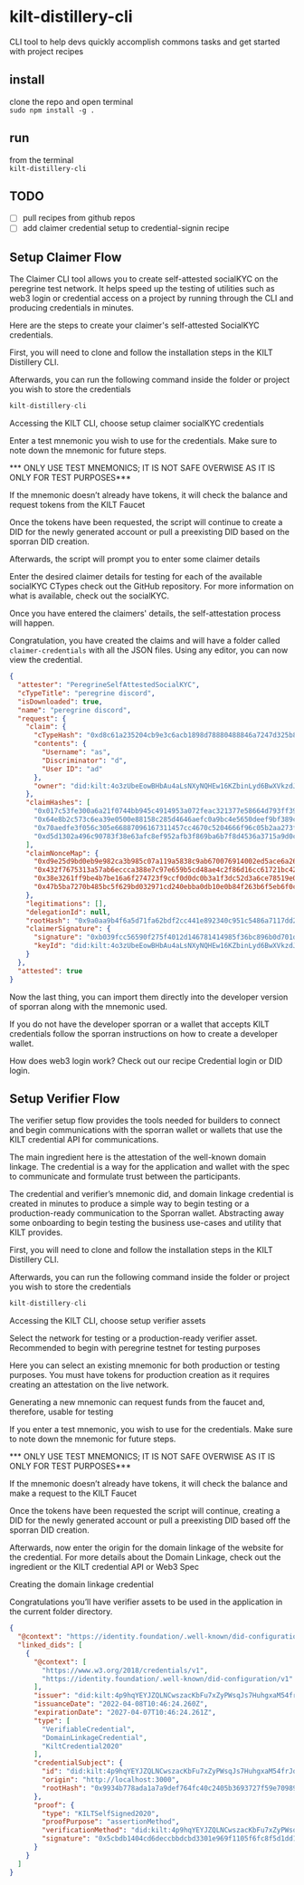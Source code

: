 # kilt-distillery-cli
CLI tool to help devs quickly accomplish commons tasks and get started with project recipes

## install
clone the repo and open terminal  
`sudo npm install -g .`  

## run
from the terminal  
`kilt-distillery-cli`  

## TODO
- [ ] pull recipes from github repos
- [ ] add claimer credential setup to credential-signin recipe
## Setup Claimer Flow

The Claimer CLI tool allows you to create self-attested socialKYC on the peregrine test network. It helps speed up the testing of utilities such as web3 login or credential access on a project by running through the CLI and producing credentials in minutes.

Here are the steps to create your claimer's self-attested SocialKYC credentials.

First, you will need to clone and follow the installation steps in the KILT Distillery CLI. 

Afterwards, you can run the following command inside the folder or project you wish to store the credentials

```js
kilt-distillery-cli
```

Accessing the KILT CLI, choose setup claimer socialKYC credentials

[](./public/img/selectClaimerAction.png)

Enter a test mnemonic you wish to use for the credentials. Make sure to note down the mnemonic for future steps.

 *** ONLY USE TEST MNEMONICS; IT IS NOT SAFE OVERWISE AS IT IS ONLY FOR TEST PURPOSES***

If the mnemonic doesn’t already have tokens, it will check the balance and request tokens from the KILT Faucet

[](./public/img/requestingFunds.png)

Once the tokens have been requested, the script will continue to create a DID for the newly generated account or pull a preexisting DID based on the sporran DID creation.

Afterwards, the script will prompt you to enter some claimer details

[](./public/img/enteringClaimerDetails.png)

Enter the desired claimer details for testing for each of the available socialKYC CTypes check out the GitHub repository. For more information on what is available, check out the socialKYC. 

Once you have entered the claimers' details, the self-attestation process will happen.

[](./public/img/claimerSelfAttesting.png)

Congratulation, you have created the claims and will have a folder called `claimer-credentials` with all the JSON files. Using any editor, you can now view the credential.

```JSON
{
  "attester": "PeregrineSelfAttestedSocialKYC",
  "cTypeTitle": "peregrine discord",
  "isDownloaded": true,
  "name": "peregrine discord",
  "request": {
    "claim": {
      "cTypeHash": "0xd8c61a235204cb9e3c6acb1898d78880488846a7247d325b833243b46d923abe",
      "contents": {
        "Username": "as",
        "Discriminator": "d",
        "User ID": "ad"
      },
      "owner": "did:kilt:4o3zUbeEowBHbAu4aLsNXyNQHEw16KZbinLyd6BwXVkzdJKn"
    },
    "claimHashes": [
      "0x017c53fe300a6a21f0744bb945c4914953a072feac321377e58664d793ff397c",
      "0x64e8b2c573c6ea39e0500e88158c285d4646aefc0a9bc4e5650deef9bf389c50",
      "0x70aedfe3f056c305e66887096167311457cc4670c5204666f96c05b2aa273f71",
      "0xd5d1302a496c90783f38e63afc8ef952afb3f869ba6b7f8d4536a3715a9d0c38"
    ],
    "claimNonceMap": {
      "0xd9e25d9bd0eb9e982ca3b985c07a119a5838c9ab670076914002ed5ace6a2604": "f7b9ab2a-4d09-4dae-8c25-214d68574d13",
      "0x432f7675313a57ab6eccca388e7c97e659b5cd48ae4c2f86d16cc61721bc426a": "e2059d2e-5c8b-42e5-be61-d4809c027bac",
      "0x38e3261ff9be4b7be16a6f274723f9ccf0d0dc0b3a1f3dc52d3a6ce78519e0a2": "11892da5-f1e5-4652-a76e-5f7d0b8058ae",
      "0x47b5ba7270b485bc5f629bd032971cd240ebba0db10e0b84f263b6f5eb6f0ce5": "bd227dc4-1d82-4ab7-b1ca-6ae75b986f88"
    },
    "legitimations": [],
    "delegationId": null,
    "rootHash": "0x9a0aa9b4f6a5d71fa62bdf2cc441e892340c951c5486a7117dd2dd1245caa3cc",
    "claimerSignature": {
      "signature": "0xb039fcc56590f275f4012d146781414985f36bc896b0d701d1acff9503db3f5dc937e9f9f2c81256995937ada7f99c0db44c85249006dabe01b6dad2e9da8e88",
      "keyId": "did:kilt:4o3zUbeEowBHbAu4aLsNXyNQHEw16KZbinLyd6BwXVkzdJKn#0x5e7ea14081452641c4970081552f774d4b2495ce918ddc0e35fd50735e5d7e1c"
    }
  },
  "attested": true
}
```

Now the last thing, you can import them directly into the developer version of sporran along with the mnemonic used.

If you do not have the developer sporran or a wallet that accepts KILT credentials follow the sporran instructions on how to create a developer wallet. 

How does web3 login work? Check out our recipe Credential login or DID login.

## Setup Verifier Flow

The verifier setup flow provides the tools needed for builders to connect and begin communications with the sporran wallet or wallets that use the KILT credential API for communications.

The main ingredient here is the attestation of the well-known domain linkage. The credential is a way for the application and wallet with the spec to communicate and formulate trust between the participants.

The credential and verifier’s mnemonic did, and domain linkage credential is created in minutes to produce a simple way to begin testing or a production-ready communication to the Sporran wallet. Abstracting away some onboarding to begin testing the business use-cases and utility that KILT provides.

First, you will need to clone and follow the installation steps in the KILT Distillery CLI.

Afterwards, you can run the following command inside the folder or project you wish to store the credentials

```js
kilt-distillery-cli
```

Accessing the KILT CLI, choose setup verifier assets

[](./public/img/selectVerifierAction.png)

Select the network for testing or a production-ready verifier asset. Recommended to begin with peregrine testnet for testing purposes

[](./public/img/selectNetwork.png)

Here you can select an existing mnemonic for both production or testing purposes. You must have tokens for production creation as it requires creating an attestation on the live network.

Generating a new mnemonic can request funds from the faucet and, therefore, usable for testing

[](./public/img/verifierMnemonicSelection.png)

If you enter a test mnemonic, you wish to use for the credentials. Make sure to note down the mnemonic for future steps.

 *** ONLY USE TEST MNEMONICS; IT IS NOT SAFE OVERWISE AS IT IS ONLY FOR TEST PURPOSES***

If the mnemonic doesn’t already have tokens, it will check the balance and make a request to the KILT Faucet

[](./public/img/requestingFunds.png)

Once the tokens have been requested the script will continue, creating a DID for the newly generated account or pull a preexisting DID based off the sporran DID creation.

Afterwards, now enter the origin for the domain linkage of the website for the credential. For more details about the Domain Linkage, check out the ingredient or the KILT credential API or Web3 Spec

[](./public/img/enteringOrigin.png)

Creating the domain linkage credential

[](./public/img/creatingDomainLinkage.png)

Congratulations you’ll have verifier assets to be used in the application in the current folder directory.

```JSON
{
  "@context": "https://identity.foundation/.well-known/did-configuration/v1",
  "linked_dids": [
    {
      "@context": [
        "https://www.w3.org/2018/credentials/v1",
        "https://identity.foundation/.well-known/did-configuration/v1"
      ],
      "issuer": "did:kilt:4p9hqYEYJZQLNCwszacKbFu7xZyPWsqJs7HuhgxaM54frJqk",
      "issuanceDate": "2022-04-08T10:46:24.260Z",
      "expirationDate": "2027-04-07T10:46:24.261Z",
      "type": [
        "VerifiableCredential",
        "DomainLinkageCredential",
        "KiltCredential2020"
      ],
      "credentialSubject": {
        "id": "did:kilt:4p9hqYEYJZQLNCwszacKbFu7xZyPWsqJs7HuhgxaM54frJqk",
        "origin": "http://localhost:3000",
        "rootHash": "0x9934b778ada1a7a9def764fc40c2405b3693727f59e709895e65e2d4d7d9347d"
      },
      "proof": {
        "type": "KILTSelfSigned2020",
        "proofPurpose": "assertionMethod",
        "verificationMethod": "did:kilt:4p9hqYEYJZQLNCwszacKbFu7xZyPWsqJs7HuhgxaM54frJqk#0x7a81166f8e447a6d37997fcf5d8273d1b021438a01a6d8fa3b3b95d70ddc7dff",
        "signature": "0x5cbdb1404cd6deccbbdcbd3301e969f1105f6fc8f5d1dd1da6858ec63505fb5762ef04c94833f5860da0042a5f8bbed4d9fd5d49806cfaeea00dc1e6431af28a"
      }
    }
  ]
}
```

